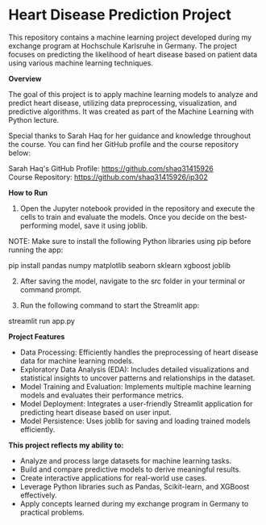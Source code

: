 # Heart Disease Prediction Project

This repository contains a machine learning project developed during my exchange program at Hochschule Karlsruhe in Germany. The project focuses on predicting the likelihood of heart disease based on patient data using various machine learning techniques.


**Overview**

The goal of this project is to apply machine learning models to analyze and predict heart disease, utilizing data preprocessing, visualization, and predictive algorithms. It was created as part of the Machine Learning with Python lecture.

Special thanks to Sarah Haq for her guidance and knowledge throughout the course. You can find her GitHub profile and the course repository below:

Sarah Haq's GitHub Profile: https://github.com/shaq31415926  
Course Repository: https://github.com/shaq31415926/ip302

**How to Run**

1. Open the Jupyter notebook provided in the repository and execute the cells to train and evaluate the models. Once you decide on the best-performing model, save it using joblib.

  NOTE: Make sure to install the following Python libraries using pip before running the app:

  pip install pandas numpy matplotlib seaborn sklearn xgboost joblib


2. After saving the model, navigate to the src folder in your terminal or command prompt.


3. Run the following command to start the Streamlit app:

streamlit run app.py


**Project Features**

- Data Processing: Efficiently handles the preprocessing of heart disease data for machine learning models.
- Exploratory Data Analysis (EDA): Includes detailed visualizations and statistical insights to uncover patterns and relationships in the dataset.
- Model Training and Evaluation: Implements multiple machine learning models and evaluates their performance metrics.
- Model Deployment: Integrates a user-friendly Streamlit application for predicting heart disease based on user input.
- Model Persistence: Uses joblib for saving and loading trained models efficiently.


**This project reflects my ability to:**

- Analyze and process large datasets for machine learning tasks.
- Build and compare predictive models to derive meaningful results.
- Create interactive applications for real-world use cases.
- Leverage Python libraries such as Pandas, Scikit-learn, and XGBoost effectively.
- Apply concepts learned during my exchange program in Germany to practical problems.
